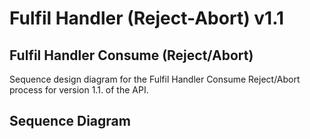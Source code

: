 # Fulfil Handler \(Reject-Abort\) v1.1

## Fulfil Handler Consume \(Reject/Abort\)

Sequence design diagram for the Fulfil Handler Consume Reject/Abort process for version 1.1. of the API.

## Sequence Diagram

